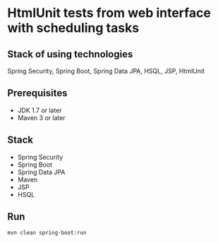 # HtmlUnit tests from web interface with scheduling tasks

## Stack of using technologies
Spring Security, Spring Boot, Spring Data JPA, HSQL, JSP, HtmlUnit


## Prerequisites
- JDK 1.7 or later
- Maven 3 or later

## Stack
- Spring Security
- Spring Boot
- Spring Data JPA
- Maven
- JSP
- HSQL

## Run
```mvn clean spring-boot:run```
